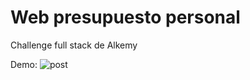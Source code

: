 # Web presupuesto personal

Challenge full stack de Alkemy

Demo:
![post](https://user-images.githubusercontent.com/65172128/136710688-2a799e47-3d1e-42f1-aefd-6ad50386f674.gif)
